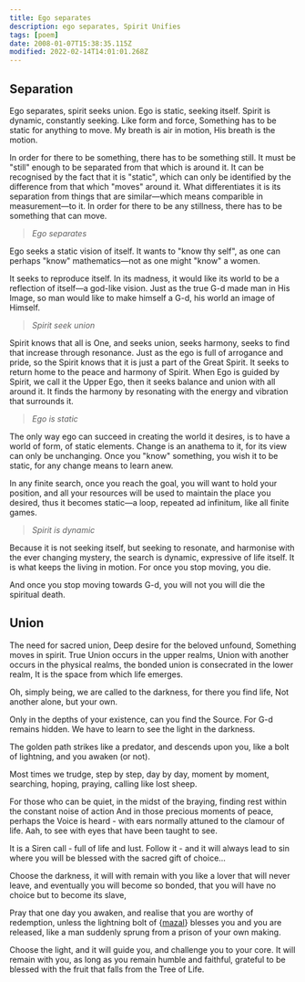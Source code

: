 ```yaml
---
title: Ego separates
description: ego separates, Spirit Unifies
tags: [poem]
date: 2008-01-07T15:38:35.115Z
modified: 2022-02-14T14:01:01.268Z
---
```


## Separation

<div class="poem">

Ego separates, spirit seeks union.
Ego is static, seeking itself.
Spirit is dynamic, constantly seeking.
Like form and force,
Something has to be static for anything to move.
My breath is air in motion,
His breath is the motion.

</div>

In order for there to be something, there has to be something still. It must be "still" enough to be separated from that which is around it. It can be recognised by the fact that it is "static", which can only be identified by the difference from that which "moves" around it. What differentiates it is its separation from things that are similar&mdash;which means comparible in measurement&mdash;to it. In order for there to be any stillness, there has to be something that can move.

> _Ego separates_

Ego seeks a static vision of itself. It wants to "know thy self", as one can perhaps "know" mathematics&mdash;not as one might "know" a women.

It seeks to reproduce itself. In its madness, it would like its world to be a reflection of itself&mdash;a god-like vision. Just as the true G-d made man in His Image, so man would like to make himself a G-d, his world an image of Himself.

> _Spirit seek union_

Spirit knows that all is One, and seeks union, seeks harmony, seeks to find that increase through resonance. Just as the ego is full of arrogance and pride, so the Spirit knows that it is just a part of the Great Spirit. It seeks to return home to the peace and harmony of Spirit. When Ego is guided by Spirit, we call it the Upper Ego, then it seeks balance and union with all around it. It finds the harmony by resonating with the energy and vibration that surrounds it.

> _Ego is static_

The only way ego can succeed in creating the world it desires, is to have a world of form, of static elements. Change is an anathema to it, for its view can only be unchanging. Once you "know" something, you wish it to be static, for any change means to learn anew.

In any finite search, once you reach the goal, you will want to hold your position, and all your resources will be used to maintain the place you desired, thus it becomes static&mdash;a loop, repeated ad infinitum, like all finite games.

> _Spirit is dynamic_

Because it is not seeking itself, but seeking to resonate, and harmonise with the ever changing mystery, the search is dynamic, expressive of life itself. It is what keeps the living in motion. For once you stop moving, you die.

And once you stop moving towards G-d, you will not you will die the spiritual death.

## Union

<div class="poem">

The need for sacred union,
Deep desire for the beloved
unfound,
Something moves in spirit.
True Union
occurs in the upper realms,
Union with another
occurs in the physical realms,
the bonded union
is consecrated in the lower realm,
It is the space
from which life emerges.

Oh, simply being,
we are called
to the darkness,
for there you find life,
Not another alone,
but your own.

Only in the depths
of your existence,
can you find the Source.
For G-d remains hidden.
We have to learn to see
the light in the darkness.

The golden path strikes
like a predator,
and descends upon you,
like a bolt of lightning,
and you awaken (or not).

Most times we trudge, step by step,
day by day, moment by moment, searching,
hoping, praying, calling
like lost sheep.

For those who can be quiet,
in the midst of the braying,
finding rest within the constant
noise of action
And in those precious moments of peace,
perhaps the Voice is heard - with ears
normally attuned to the clamour of life.
Aah, to see with eyes
that have been taught to see.

It is a Siren call - full of life
and lust. Follow it -
and it will always lead to sin
where you will be blessed
with the sacred gift
of choice...

Choose the darkness,
it will with remain with you
like a lover
that will never leave,
and eventually you will become
so bonded, that you will have no
choice but to become its slave,

Pray that one day you awaken,
and realise that you are worthy
of redemption,
unless the lightning bolt
of {[mazal](mazal.html)} blesses you
and you are released, like a man
suddenly sprung from a prison of
your own making.

Choose the light, and it will guide you,
and challenge you to your core.
It will remain with you,
as long as you remain humble
and faithful,
grateful to be blessed
with the fruit that falls from
the Tree of Life.

</div>
